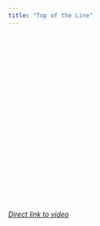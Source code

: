 ```yaml
---
title: "Top of the Line"
---
```

<p><object width="425" height="344"><param name="movie" value="https://www.youtube.com/v/Y_Ompf5Qtxg&color1=0xb1b1b1&color2=0xcfcfcf&hl=en&feature=player_embedded&fs=1"></param><param name="allowFullScreen" value="true"></param><param name="allowScriptAccess" value="always"></param><embed src="https://www.youtube.com/v/Y_Ompf5Qtxg&color1=0xb1b1b1&color2=0xcfcfcf&hl=en&feature=player_embedded&fs=1" type="application/x-shockwave-flash" allowfullscreen="true" allowScriptAccess="always" width="425" height="344"></embed></object></p>
<p><em><a href="https://www.youtube.com/watch?v=Y_Ompf5Qtxg&feature=player_embedded">Direct link to video</a></em></p>
